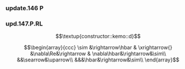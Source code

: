 ### update.146 P
### upd.147.P.RL
$$\textup{constructor::kemo::d}$$

$$\begin{array}{ccc}
\sim &\rightarrow\hbar & \xrightarrow{} &\nabla\Re&\rightarrow & \nabla\hbar&\rightarrow&\sim\\
&&\searrow&\uparrow\\
&&&\hbar&\rightarrow&\sim\\
\end{array}$$
